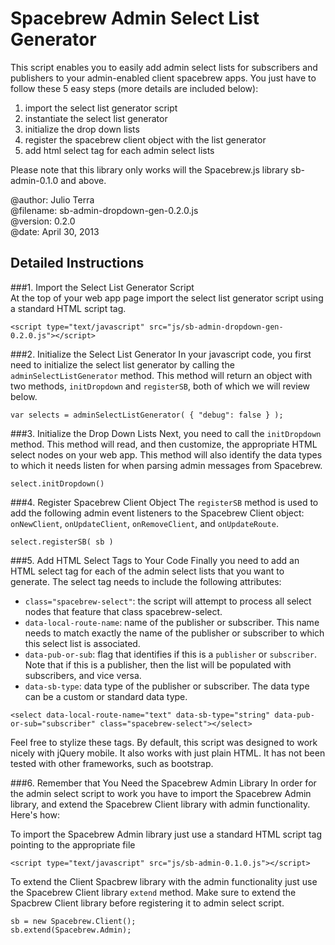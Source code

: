 Spacebrew Admin Select List Generator  
=====================================  
  
This script enables you to easily add admin select lists for subscribers and publishers to your admin-enabled client spacebrew apps. You just have to follow these 5 easy steps (more details are included below):  
  
  1. import the select list generator script  
  2. instantiate the select list generator  
  3. initialize the drop down lists   
  4. register the spacebrew client object with the list generator  
  5. add html select tag for each admin select lists  
  
Please note that this library only works will the Spacebrew.js library sb-admin-0.1.0 and above.  
  
@author: 	Julio Terra  
@filename:	sb-admin-dropdown-gen-0.2.0.js  
@version:	0.2.0  
@date: April 30, 2013  

Detailed Instructions
---------------------  

###1. Import the Select List Generator Script  
At the top of your web app page import the select list generator script using a standard HTML script tag.

```
<script type="text/javascript" src="js/sb-admin-dropdown-gen-0.2.0.js"></script>
```

###2. Initialize the Select List Generator
In your javascript code, you first need to initialize the select list generator by calling the `adminSelectListGenerator` method. This method will return an object with two methods, `initDropdown` and `registerSB`, both of which we will review below.

```
var selects = adminSelectListGenerator( { "debug": false } );
```

###3. Initialize the Drop Down Lists
Next, you need to call the `initDropdown` method. This method will read, and then customize, the appropriate HTML select nodes on your web app. This method will also identify the data types to which it needs listen for when parsing admin messages from Spacebrew. 

```
select.initDropdown()
```

###4. Register Spacebrew Client Object
The `registerSB` method is used to add the following admin event listeners to the Spacebrew Client object: `onNewClient`, `onUpdateClient`, `onRemoveClient`, and `onUpdateRoute`. 

```
select.registerSB( sb )
```

###5. Add HTML Select Tags to Your Code
Finally you need to add an HTML select tag for each of the admin select lists that you want to generate. The select tag needs to include the following attributes:
* `class="spacebrew-select"`: the script will attempt to process all select nodes that feature that class spacebrew-select.  
* `data-local-route-name`: name of the publisher or subscriber. This name needs to match exactly the name of the publisher or subscriber to which this select list is associated.  
* `data-pub-or-sub`: flag that identifies if this is a `publisher` or `subscriber`. Note that if this is a publisher, then the list will be populated with subscribers, and vice versa.  
* `data-sb-type`: data type of the publisher or subscriber. The data type can be a custom or standard data type.  
  
```
<select data-local-route-name="text" data-sb-type="string" data-pub-or-sub="subscriber" class="spacebrew-select"></select>
```
  
Feel free to stylize these tags.  By default, this script was designed to work nicely with jQuery mobile. It also works with just plain HTML. It has not been tested with other frameworks, such as bootstrap.

###6. Remember that You Need the Spacebrew Admin Library
In order for the admin select script to work you have to import the Spacebrew Admin library, and extend the Spacebrew Client library with admin functionality. Here's how:

To import the Spacebrew Admin library just use a standard HTML script tag pointing to the appropriate file
```
<script type="text/javascript" src="js/sb-admin-0.1.0.js"></script>
```

To extend the Client Spacbrew library with the admin functionality just use the Spacebrew Client library `extend` method. Make sure to extend the Spacbrew Client library before registering it to admin select script.
```
sb = new Spacebrew.Client();
sb.extend(Spacebrew.Admin);
```
